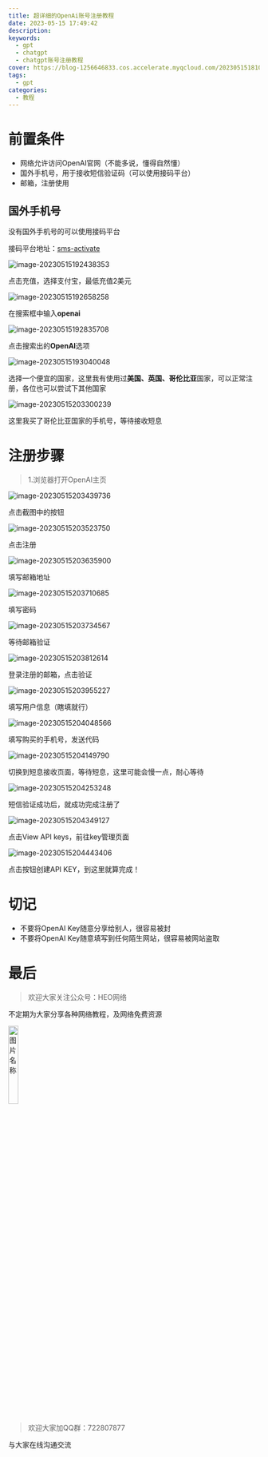 ```yaml
---
title: 超详细的OpenAi账号注册教程
date: 2023-05-15 17:49:42
description: 
keywords:
  - gpt
  - chatgpt
  - chatgpt账号注册教程
cover: https://blog-1256646833.cos.accelerate.myqcloud.com/202305151810836.png
tags:
  - gpt
categories:
  - 教程
---
```


# 前置条件

- 网络允许访问OpenAI官网（不能多说，懂得自然懂）
- 国外手机号，用于接收短信验证码（可以使用接码平台）
- 邮箱，注册使用

## 国外手机号

没有国外手机号的可以使用接码平台

接码平台地址：[sms-activate](https://sms-activate.org/)

![image-20230515192438353](https://blog-1256646833.cos.accelerate.myqcloud.com/image-20230515192438353.png)

点击充值，选择支付宝，最低充值2美元

![image-20230515192658258](https://blog-1256646833.cos.accelerate.myqcloud.com/image-20230515192658258.png)

在搜索框中输入**openai**

![image-20230515192835708](https://blog-1256646833.cos.accelerate.myqcloud.com/image-20230515192835708.png)

点击搜索出的**OpenAI**选项

![image-20230515193040048](https://blog-1256646833.cos.accelerate.myqcloud.com/image-20230515193040048.png)

选择一个便宜的国家，这里我有使用过**美国、英国、哥伦比亚**国家，可以正常注册，各位也可以尝试下其他国家

![image-20230515203300239](https://blog-1256646833.cos.accelerate.myqcloud.com/image-20230515203300239.png)

这里我买了哥伦比亚国家的手机号，等待接收短息

# 注册步骤

> 1.浏览器打开OpenAI主页 [](https://openai.com/)

![image-20230515203439736](https://blog-1256646833.cos.accelerate.myqcloud.com/image-20230515203439736.png)

点击截图中的按钮

![image-20230515203523750](https://blog-1256646833.cos.accelerate.myqcloud.com/image-20230515203523750.png)

点击注册

![image-20230515203635900](https://blog-1256646833.cos.accelerate.myqcloud.com/image-20230515203635900.png)

填写邮箱地址

![image-20230515203710685](https://blog-1256646833.cos.accelerate.myqcloud.com/image-20230515203710685.png)

填写密码

![image-20230515203734567](https://blog-1256646833.cos.accelerate.myqcloud.com/image-20230515203734567.png)

等待邮箱验证

![image-20230515203812614](https://blog-1256646833.cos.accelerate.myqcloud.com/image-20230515203812614.png)

登录注册的邮箱，点击验证

![image-20230515203955227](https://blog-1256646833.cos.accelerate.myqcloud.com/image-20230515203955227.png)

填写用户信息（瞎填就行）

![image-20230515204048566](https://blog-1256646833.cos.accelerate.myqcloud.com/image-20230515204048566.png)

填写购买的手机号，发送代码

![image-20230515204149790](https://blog-1256646833.cos.accelerate.myqcloud.com/image-20230515204149790.png)

切换到短息接收页面，等待短息，这里可能会慢一点，耐心等待

![image-20230515204253248](https://blog-1256646833.cos.accelerate.myqcloud.com/image-20230515204253248.png)

短信验证成功后，就成功完成注册了

![image-20230515204349127](https://blog-1256646833.cos.accelerate.myqcloud.com/image-20230515204349127.png)

点击View API keys，前往key管理页面

![image-20230515204443406](https://blog-1256646833.cos.accelerate.myqcloud.com/image-20230515204443406.png)

点击按钮创建API KEY，到这里就算完成！

# 切记

- 不要将OpenAI Key随意分享给别人，很容易被封
- 不要将OpenAI Key随意填写到任何陌生网站，很容易被网站盗取

# 最后

>  欢迎大家关注公众号：HEO网络

不定期为大家分享各种网络教程，及网络免费资源

<img src="https://blog-1256646833.cos.accelerate.myqcloud.com/d31b0d975e89b9fd0f3b57880f67cf55.png" alt="图片名称" width="20%" /> 

> 欢迎大家加QQ群：722807877

与大家在线沟通交流


